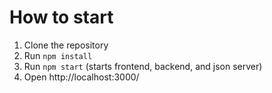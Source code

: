 # How to start

1. Clone the repository
2. Run `npm install`
3. Run `npm start` (starts frontend, backend, and json server)
4. Open http://localhost:3000/

